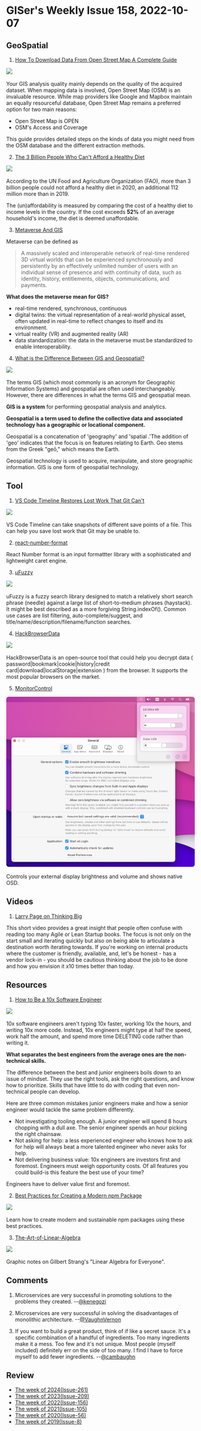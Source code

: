 # GISer's Weekly Issue 158, 2022-10-07

## GeoSpatial

1. [How To Download Data From Open Street Map A Complete Guide](https://mapscaping.com/how-to-download-data-from-open-street-map-a-complete-guide/)

![](https://lh3.googleusercontent.com/PPV_-UaBUIa5YNOyiLjensOLnpWMts9MFS1FfB8uDIvZqhNAp5_1xRrQL1tntU7tt3eG4WJw-9qQpXKgHWm777i0vmBLAF5fMSpZoztWDubTEkQ-5i51H-j3AuMENR6JmW3-EScSyn5VtgFz5I1zY8PwlocJ_mIa-oxGGVQEQSNwYpr2agbfs6nj4mxgnDI4tYGsyg)

Your GIS analysis quality mainly depends on the quality of the acquired dataset. When mapping data is involved, Open Street Map (OSM) is an invaluable resource. While map providers like Google and Mapbox maintain an equally resourceful database, Open Street Map remains a preferred option for two main reasons:

- Open Street Map is OPEN
- OSM's Access and Coverage

This guide provides detailed steps on the kinds of data you might need from the OSM database and the different extraction methods.

2. [The 3 Billion People Who Can't Afford a Healthy Diet](https://www.visualcapitalist.com/mapped-the-3-billion-people-cant-afford-a-healthy-diet/)

![](https://www.visualcapitalist.com/wp-content/uploads/2022/10/cost-of-a-healthy-diet.jpg)

According to the UN Food and Agriculture Organization (FAO), more than 3 billion people could not afford a healthy diet in 2020, an additional 112 million more than in 2019.

The (un)affordability is measured by comparing the cost of a healthy diet to income levels in the country. If the cost exceeds **52%** of an average household's income, the diet is deemed unaffordable.

3. [Metaverse And GIS](https://mapscaping.com/metaverse-and-gis/)

Metaverse can be defined as

> A massively scaled and interoperable network of real-time rendered 3D virtual worlds that can be experienced synchronously and persistently by an effectively unlimited number of users with an individual sense of presence and with continuity of data, such as identity, history, entitlements, objects, communications, and payments.

**What does the metaverse mean for GIS?**

- real-time rendered, synchronous, continuous
- digital twins: the virtual representation of a real-world physical asset, often updated in real-time to reflect changes to itself and its environment.
- virtual reality (VR) and augmented reality (AR)
- data standardization: the data in the metaverse must be standardized to enable interoperability.

4. [What is the Difference Between GIS and Geospatial?](https://www.gislounge.com/difference-gis-geospatial/)

![](https://cityofdelta.net/sites/default/files/styles/full_node_primary_extra_wide/public/imageattachments/planning/page/2321/what_is_gis.jpg?itok=v2BgZuFg)

The terms GIS (which most commonly is an acronym for Geographic Information Systems) and geospatial are often used interchangeably. However, there are differences in what the terms GIS and geospatial mean.

**GIS is a system** for performing geospatial analysis and analytics.

**Geospatial is a term used to define the collective data and associated technology has a geographic or locational component.**

Geospatial is a concatenation of 'geography' and 'spatial .'The addition of 'geo' indicates that the focus is on features relating to Earth. Geo stems from the Greek "geō," which means the Earth.

Geospatial technology is used to acquire, manipulate, and store geographic information. GIS is one form of geospatial technology.

## Tool

1. [VS Code Timeline Restores Lost Work That Git Can't](https://austingil.com/vs-code-timeline-restores-work-git-cant/)

![](https://cdn.statically.io/img/austingil.com/f=auto%2Cq=70/wp-content/uploads/vscode-timeline-1080x608.png)

VS Code Timeline can take snapshots of different save points of a file. This can help you save lost work that Git may be unable to.

2. [react-number-format](https://github.com/s-yadav/react-number-format)

React Number format is an input formattter library with a sophisticated and lightweight caret engine.

3. [μFuzzy](https://github.com/leeoniya/uFuzzy)

![](https://github.com/leeoniya/uFuzzy/raw/main/uFuzzy.png)

uFuzzy is a fuzzy search library designed to match a relatively short search phrase (needle) against a large list of short-to-medium phrases (haystack). It might be best described as a more forgiving String.indexOf(). Common use cases are list filtering, auto-complete/suggest, and title/name/description/filename/function searches.

4. [HackBrowserData](https://github.com/moonD4rk/HackBrowserData)

![](https://img.hellogithub.com/i/mFbzEDBWL07XHfy_1664179518.png)

HackBrowserData is an open-source tool that could help you decrypt data ( password|bookmark|cookie|history|credit card|download|localStorage|extension ) from the browser. It supports the most popular browsers on the market.

5. [MonitorControl](https://github.com/MonitorControl/MonitorControl)

![](https://github.com/MonitorControl/MonitorControl/raw/main/.github/screenshot.png)

Controls your external display brightness and volume and shows native OSD.

## Videos

1. [Larry Page on Thinking Big](https://twitter.com/JonErlichman/status/1576944152482570241)

This short video provides a great insight that people often confuse with reading too many Agile or Lean Startup books. The focus is not only on the start small and iterating quickly but also on being able to articulate a destination worth iterating towards. If you're working on internal products where the customer is friendly, available, and, let's be honest - has a vendor lock-in - you should be cautious thinking about the job to be done and how you envision it x10 times better than today.

## Resources

1. [How to Be a 10x Software Engineer](https://medium.com/@_michaellin/how-to-be-a-10x-engineer-fdac2a5a1bd5)

![](https://miro.medium.com/max/720/1*xQ81A11_SHnuz9IZfBuK6g.jpeg)

10x software engineers aren't typing 10x faster, working 10x the hours, and writing 10x more code. Instead, 10x engineers might type at half the speed, work half the amount, and spend more time DELETING code rather than writing it.

**What separates the best engineers from the average ones are the non-technical skills.**

The difference between the best and junior engineers boils down to an issue of mindset. They use the right tools, ask the right questions, and know how to prioritize. Skills that have little to do with coding that even non-technical people can develop.

Here are three common mistakes junior engineers make and how a senior engineer would tackle the same problem differently.

- Not investigating tooling enough. A junior engineer will spend 8 hours chopping with a dull axe. The senior engineer spends an hour picking the right chainsaw.
- Not asking for help: a less experienced engineer who knows how to ask for help will always beat a more talented engineer who never asks for help.
- Not delivering business value: 10x engineers are investors first and foremost. Engineers must weigh opportunity costs. Of all features you could build-is this feature the best use of your time?

Engineers have to deliver value first and foremost.

2. [Best Practices for Creating a Modern npm Package](https://nodeweekly.com/link/129820/web)

![](https://res.cloudinary.com/snyk/images/f_auto,q_auto/v1/wordpress-sync/blog-hero-create-npm-package/blog-hero-create-npm-package.jpg?_i=AA)

Learn how to create modern and sustainable npm packages using these best practices.

3. [The-Art-of-Linear-Algebra](https://github.com/kenjihiranabe/The-Art-of-Linear-Algebra)

![](https://github.com/kenjihiranabe/The-Art-of-Linear-Algebra/raw/main/MapofEigenvalues.png)

Graphic notes on Gilbert Strang's "Linear Algebra for Everyone".

## Comments

1. Microservices are very successful in promoting solutions to the problems they created.
   --[@kenegozi](https://twitter.com/kenegozi/status/1577519496478490624#m)

2. Microservices are very successful in solving the disadvantages of monolithic architecture.
   --[@VaughnVernon](https://twitter.com/VaughnVernon/status/1577413895890735105#m)

3. If you want to build a great product, think of if like a secret sauce. It's a specific combination of a handful of ingredients. Too many ingredients make it a mess. Too few and it's not unique. Most people (myself included) definitely err on the side of too many. I find I have to force myself to add fewer ingredients.
   --[@cambaughn](https://twitter.com/cambaughn/status/1576788235740581888)

## Review

- [The week of 2024(Issue-261)](../2024/issue-261.md)
- [The week of 2023(Issue-209)](../2023/issue-209.md)
- [The week of 2022(Issue-156)](../2022/issue-156.md)
- [The week of 2021(Issue-105)](../2021/issue-105.md)
- [The week of 2020(Issue-56)](../2020/issue-56.md)
- [The week of 2019(Issue-8)](../2019/issue-8.md)
